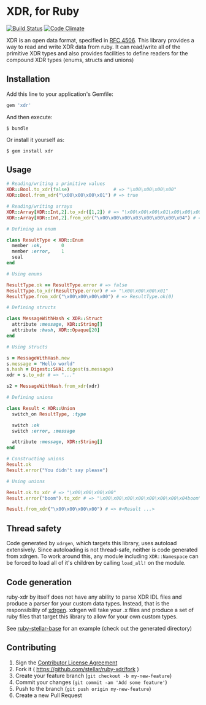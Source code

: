 # XDR, for Ruby

[![Build Status](https://travis-ci.org/stellar/ruby-xdr.svg?branch=master)](https://travis-ci.org/stellar/ruby-xdr)
[![Code Climate](https://codeclimate.com/github/stellar/ruby-xdr/badges/gpa.svg)](https://codeclimate.com/github/stellar/ruby-xdr)

XDR is an open data format, specified in [RFC 4506](http://tools.ietf.org/html/rfc4506.html).  This library provides a way to read and write XDR data from ruby.  It can read/write all of the primitive XDR types and also provides facilities to define readers for the compound XDR types (enums, structs and unions)

## Installation

Add this line to your application's Gemfile:

```ruby
gem 'xdr'
```

And then execute:

    $ bundle

Or install it yourself as:

    $ gem install xdr

## Usage

```ruby
# Reading/writing a primitive values
XDR::Bool.to_xdr(false)                # => "\x00\x00\x00\x00"
XDR::Bool.from_xdr("\x00\x00\x00\x01") # => true

# Reading/writing arrays
XDR::Array[XDR::Int,2].to_xdr([1,2]) # => "\x00\x00\x00\x01\x00\x00\x00\x02"
XDR::Array[XDR::Int,2].from_xdr("\x00\x00\x00\x03\x00\x00\x00\x04") # => [3,4]

# Defining an enum

class ResultType < XDR::Enum
  member :ok,       0
  member :error,    1
  seal
end

# Using enums

ResultType.ok == ResultType.error # => false
ResultType.to_xdr(ResultType.error) # => "\x00\x00\x00\x01"
ResultType.from_xdr("\x00\x00\x00\x00") # => ResultType.ok(0)

# Defining structs

class MessageWithHash < XDR::Struct
  attribute :message, XDR::String[]
  attribute :hash, XDR::Opaque[20]
end

# Using structs

s = MessageWithHash.new
s.message = "Hello world"
s.hash = Digest::SHA1.digest(s.message)
xdr = s.to_xdr # => "..."

s2 = MessageWithHash.from_xdr(xdr)

# Defining unions

class Result < XDR::Union
  switch_on ResultType, :type

  switch :ok
  switch :error, :message

  attribute :message, XDR::String[]
end

# Constructing unions
Result.ok
Result.error("You didn't say please")

# Using unions

Result.ok.to_xdr # => "\x00\x00\x00\x00"
Result.error("boom").to_xdr # => "\x00\x00\x00\x00\x00\x00\x00\x04boom"

Result.from_xdr("\x00\x00\x00\x00") # => #<Result ...>

```

## Thread safety

Code generated by `xdrgen`, which targets this library, uses autoload extensively.
Since autoloading is not thread-safe, neither is code generated from xdrgen. To
work around this, any module including `XDR::Namespace` can be forced to load
all of it's children by calling `load_all!` on the module.

## Code generation

ruby-xdr by itself does not have any ability to parse XDR IDL files and produce a parser for your custom data types.  Instead, that is the responsibility of [xdrgen](http://github.com/stellar/xdrgen).  xdrgen will take your .x files and produce a set of ruby files that target this library to allow for your own custom types.

See [ruby-stellar-base](http://github.com/stellar/ruby-stellar-base) for an example (check out the generated directory)

## Contributing

1. Sign the [Contributor License Agreement](http://goo.gl/forms/6r7I4S0K4z)
2. Fork it ( https://github.com/stellar/ruby-xdr/fork )
2. Create your feature branch (`git checkout -b my-new-feature`)
3. Commit your changes (`git commit -am 'Add some feature'`)
4. Push to the branch (`git push origin my-new-feature`)
5. Create a new Pull Request
